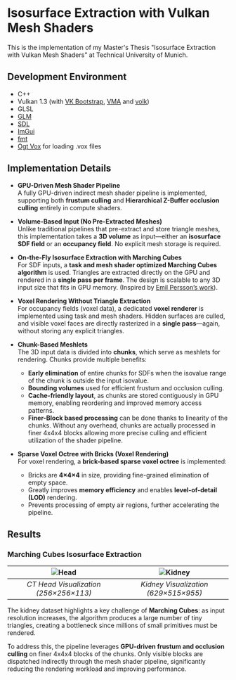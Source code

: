 ﻿# Isosurface Extraction with Vulkan Mesh Shaders

This is the implementation of my Master's Thesis "Isosurface Extraction with Vulkan Mesh Shaders" at Technical University of Munich. 

## Development Environment
- C++
- Vulkan 1.3 (with [VK Bootstrap](https://github.com/charles-lunarg/vk-bootstrap), [VMA](https://github.com/GPUOpen-LibrariesAndSDKs/VulkanMemoryAllocator) and [volk](https://github.com/gnuradio/volk))
- GLSL
- [GLM](https://github.com/g-truc/glm)
- [SDL](https://github.com/libsdl-org/SDL)
- [ImGui](https://github.com/ocornut/imgui)
- [fmt](https://github.com/fmtlib/fmt)
- [Ogt Vox](https://github.com/jpaver/opengametools/blob/master/src/ogt_vox.h) for loading .vox files

## Implementation Details  

- **GPU-Driven Mesh Shader Pipeline**  
  A fully GPU-driven indirect mesh shader pipeline is implemented, supporting both **frustum culling** and **Hierarchical Z-Buffer occlusion culling** entirely in compute shaders.  

- **Volume-Based Input (No Pre-Extracted Meshes)**  
  Unlike traditional pipelines that pre-extract and store triangle meshes, this implementation takes a **3D volume** as input—either an **isosurface SDF field** or an **occupancy field**. No explicit mesh storage is required.  

- **On-the-Fly Isosurface Extraction with Marching Cubes**  
  For SDF inputs, a **task and mesh shader optimized Marching Cubes algorithm** is used. Triangles are extracted directly on the GPU and rendered in a **single pass per frame**. The design is scalable to any 3D input size that fits in GPU memory. (Inspired by [Emil Persson’s work](https://www.humus.name/index.php?page=3D)).  

- **Voxel Rendering Without Triangle Extraction**  
  For occupancy fields (voxel data), a dedicated **voxel renderer** is implemented using task and mesh shaders. Hidden surfaces are culled, and visible voxel faces are directly rasterized in a **single pass**—again, without storing any explicit triangles.  

- **Chunk-Based Meshlets**  
  The 3D input data is divided into **chunks**, which serve as meshlets for rendering. Chunks provide multiple benefits:  
  - **Early elimination** of entire chunks for SDFs when the isovalue range of the chunk is outside the input isovalue.  
  - **Bounding volumes** used for efficient frustum and occlusion culling.  
  - **Cache-friendly layout**, as chunks are stored contiguously in GPU memory, enabling reordering and improved memory access patterns.
  - **Finer-Block based processing** can be done thanks to linearity of the chunks. Without any overhead, chunks are actually processed in finer 4x4x4 blocks allowing more precise culling and efficient utilization of the shader pipeline. 

- **Sparse Voxel Octree with Bricks (Voxel Rendering)**  
  For voxel rendering, a **brick-based sparse voxel octree** is implemented:  
  - Bricks are **4×4×4** in size, providing fine-grained elimination of empty space.  
  - Greatly improves **memory efficiency** and enables **level-of-detail (LOD)** rendering.  
  - Prevents processing of empty air regions, further accelerating the pipeline.  

## Results


### Marching Cubes Isosurface Extraction

| ![Head](https://github.com/user-attachments/assets/7bb0c2e1-d95e-4f53-83b7-72e623460854) | ![Kidney](https://github.com/user-attachments/assets/4ec444e3-134d-4c2b-932f-365c0cc72419) |
|:--:|:--:|
| *CT Head Visualization (256×256×113)* | *Kidney Visualization (629×515×955)* |

The kidney dataset highlights a key challenge of **Marching Cubes**: as input resolution increases, the algorithm produces a large number of tiny triangles, creating a bottleneck since millions of small primitives must be rendered.  

To address this, the pipeline leverages **GPU-driven frustum and occlusion culling** on finer 4x4x4 blocks of the chunks. Only visible blocks are dispatched indirectly through the mesh shader pipeline, significantly reducing the rendering workload and improving performance.


